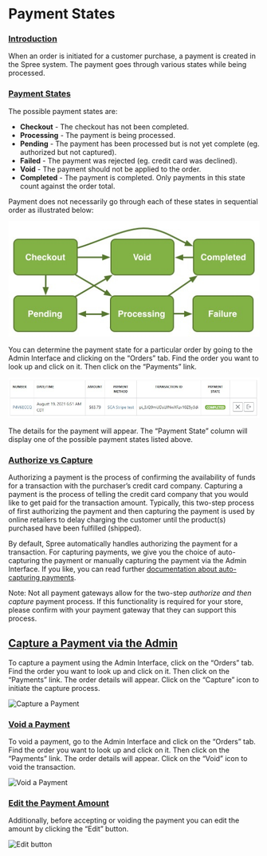 # Payment States

### [Introduction](payment-states.md#introduction) <a id="introduction"></a>

When an order is initiated for a customer purchase, a payment is created in the Spree system. The payment goes through various states while being processed.

### [Payment States](payment-states.md#payment-states) <a id="payment-states"></a>

The possible payment states are:

* **Checkout** - The checkout has not been completed.
* **Processing** - The payment is being processed.
* **Pending** - The payment has been processed but is not yet complete \(eg. authorized but not captured\).
* **Failed** - The payment was rejected \(eg. credit card was declined\).
* **Void** - The payment should not be applied to the order.
* **Completed** - The payment is completed. Only payments in this state count against the order total.

Payment does not necessarily go through each of these states in sequential order as illustrated below:

![](../.gitbook/assets/payment_flow.jpg)

You can determine the payment state for a particular order by going to the Admin Interface and clicking on the “Orders” tab. Find the order you want to look up and click on it. Then click on the “Payments” link.



![](../.gitbook/assets/zrzut-ekranu-2021-08-19-135155.jpg)

The details for the payment will appear. The “Payment State” column will display one of the possible payment states listed above.

### [Authorize vs Capture](payment-states.md#authorize-vs-capture) <a id="authorize-vs-capture"></a>

Authorizing a payment is the process of confirming the availability of funds for a transaction with the purchaser’s credit card company. Capturing a payment is the process of telling the credit card company that you would like to get paid for the transaction amount. Typically, this two-step process of first authorizing the payment and then capturing the payment is used by online retailers to delay charging the customer until the product\(s\) purchased have been fulfilled \(shipped\).

By default, Spree automatically handles authorizing the payment for a transaction. For capturing payments, we give you the choice of auto-capturing the payment or manually capturing the payment via the Admin Interface. If you like, you can read further [documentation about auto-capturing payments](https://guides.spreecommerce.org/developer/internals/payments.html#auto-capturing).

Note: Not all payment gateways allow for the two-step _authorize and then capture_ payment process. If this functionality is required for your store, please confirm with your payment gateway that they can support this process.

## [Capture a Payment via the Admin](payment-states.md#capture-a-payment-via-the-admin) <a id="capture-a-payment-via-the-admin"></a>

To capture a payment using the Admin Interface, click on the “Orders” tab. Find the order you want to look up and click on it. Then click on the “Payments” link. The order details will appear. Click on the “Capture” icon to initiate the capture process.



![Capture a Payment](https://guides.spreecommerce.org/static/2eb05af81064fdab91c0866dc6428e86/71af9/payment_capture.jpg)

### [Void a Payment](payment-states.md#void-a-payment) <a id="void-a-payment"></a>

To void a payment, go to the Admin Interface and click on the “Orders” tab. Find the order you want to look up and click on it. Then click on the “Payments” link. The order details will appear. Click on the “Void” icon to void the transaction.



![Void a Payment](https://guides.spreecommerce.org/static/928565dcd581c00feeb1a82213d4d2ed/a6e4d/payment_void.jpg)

### [Edit the Payment Amount](payment-states.md#edit-the-payment-amount) <a id="edit-the-payment-amount"></a>

Additionally, before accepting or voiding the payment you can edit the amount by clicking the “Edit” button.



![Edit button](https://guides.spreecommerce.org/static/ebc801987172847707553e402fa5bf98/9eded/payment_edit_button.jpg)

